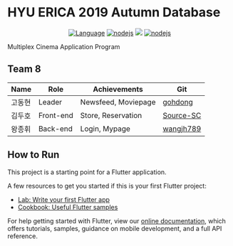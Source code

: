 # HYU ERICA 2019 Autumn Database


 <p align="center">
  <a href="https://dart.dev"><img src="https://img.shields.io/badge/language-Dart-blue.svg" alt="Language"></a>
  <a href="https://flutter.dev"><img src="https://img.shields.io/badge/-Flutter-9cf.svg" alt="nodejs"></a>
  <a href="https://firebase.google.com"><img src="https://img.shields.io/badge/-Firebase-orange.svg"></a>
    <a href="https://nodejs.org/ko"><img src="https://img.shields.io/badge/-node.js-lightgreen.svg" alt="nodejs"></a>
</p>
Multiplex Cinema Application Program


## Team 8
|Name|Role|Achievements|Git|
|----|----|------------|---|
|고동현|Leader|Newsfeed, Moviepage|[gohdong](https://github.com/gohdong)|
|김두호|Front-end|Store, Reservation|[Source-SC](https://github.com/Source-SC)|
|왕종휘|Back-end|Login, Mypage|[wangjh789](https://github.com/wangjh789)|

## How to Run

This project is a starting point for a Flutter application.

A few resources to get you started if this is your first Flutter project:

- [Lab: Write your first Flutter app](https://flutter.dev/docs/get-started/codelab)
- [Cookbook: Useful Flutter samples](https://flutter.dev/docs/cookbook)

For help getting started with Flutter, view our
[online documentation](https://flutter.dev/docs), which offers tutorials,
samples, guidance on mobile development, and a full API reference.
